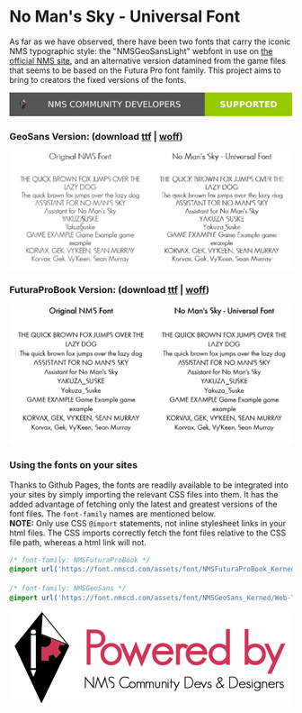 # No Man's Sky - Universal Font

As far as we have observed, there have been two fonts that carry the iconic NMS typographic style: the "NMSGeoSansLight" webfont in use on [the official NMS site](https://nomanssky.com), and an alternative version datamined from the game files that seems to be based on the Futura Pro font family. This project aims to bring to creators the fixed versions of the fonts.

[![Supported by the No Man's Sky Community Developers & Designers](https://raw.githubusercontent.com/NMSCD/About/master/badge/green-ftb.svg)](https://github.com/NMSCD)

### GeoSans Version: (download [ttf](https://github.com/NMSCD/No-Mans-Sky-Universal-Font/raw/master/assets/font/NMSGeoSans_Kerned/Web-TT/NMSGeoSans_Kerned.ttf) | [woff](https://github.com/NMSCD/No-Mans-Sky-Universal-Font/raw/master/assets/font/NMSGeoSans_Kerned/Web-TT/NMSGeoSans_Kerned.woff))
![fontExample](./images/geosans-comparison_v2.png)

### FuturaProBook Version: (download [ttf](https://github.com/NMSCD/No-Mans-Sky-Universal-Font/raw/master/assets/font/NMSFuturaProBook_Kerned/Web-TT/NMSFuturaProBook_Kerned.ttf) | [woff](https://github.com/NMSCD/No-Mans-Sky-Universal-Font/raw/master/assets/font/NMSFuturaProBook_Kerned/Web-TT/NMSFuturaProBook_Kerned.woff))
![fontExample](./images/futuraprobook-comparison.png)


### Using the fonts on your sites
Thanks to Github Pages, the fonts are readily available to be integrated into your sites by simply importing the relevant CSS files into them. It has the added advantage of fetching only the latest and greatest versions of the font files. The `font-family` names are mentioned below.<br>**NOTE:** Only use CSS `@import` statements, not inline stylesheet links in your html files. The CSS imports correctly fetch the font files relative to the CSS file path, whereas a html link will not.

```css
/* font-family: NMSFuturaProBook */
@import url('https://font.nmscd.com/assets/font/NMSFuturaProBook_Kerned/Web-TT/NMSFuturaProBook_Kerned.css');

/* font-family: NMSGeoSans */
@import url('https://font.nmscd.com/assets/font/NMSGeoSans_Kerned/Web-TT/NMSGeoSans_Kerned.css');

```
![NMSCD-Banner](https://github.com/NMSCD/About/raw/master/banner/current-small.png)
